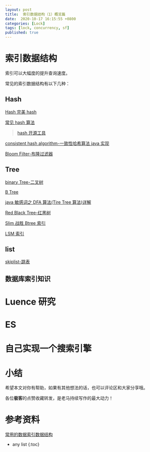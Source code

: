 ```yaml
---
layout: post
title:  索引数据结构（1）概览篇
date:  2020-10-17 16:15:55 +0800
categories: [Lock]
tags: [lock, concurrency, sf]
published: true
---
```


# 索引数据结构

索引可以大幅度的提升查询速度。

常见的索引数据结构有以下几种：

## Hash

[Hash 完美 hash](http://houbb.github.io/2018/05/30/hash-perfect)

[常见 hash 算法](http://houbb.github.io/2018/05/30/hash-impl)

> [hash 开源工具](https://github.com/houbb/hash.git)

[consistent hash algorithm-一致性哈希算法 java 实现](http://houbb.github.io/2020/06/19/load-balance-03-consistent-hash-in-java)

[Bloom Filter-布隆过滤器](http://houbb.github.io/2018/12/05/bloom-filter)

## Tree

[binary Tree-二叉树](http://houbb.github.io/2018/11/07/data-struct-binary-tree)

[B Tree](http://houbb.github.io/2018/09/12/b-tree)

[java 敏感词之 DFA 算法(Tire Tree 算法)详解](http://houbb.github.io/2020/01/07/sensitive-word-dfa)

[Red Black Tree-红黑树](http://houbb.github.io/2018/09/12/data-struct-red-black-tree)

[Slim 战胜 Btree 索引](http://houbb.github.io/2018/09/06/index-slimtrie)

[LSM 索引](http://houbb.github.io/2018/09/06/index-lsm)

## list

[skiplist-跳表](http://houbb.github.io/2019/02/13/datastruct-skiplist)

## 数据库索引知识



# Luence 研究


# ES



# 自己实现一个搜索引擎





# 小结

希望本文对你有帮助，如果有其他想法的话，也可以评论区和大家分享哦。

各位**极客**的点赞收藏转发，是老马持续写作的最大动力！

# 参考资料

[常用的数据索引数据结构](https://www.jianshu.com/p/2f562c7f10a0)

* any list
{:toc}